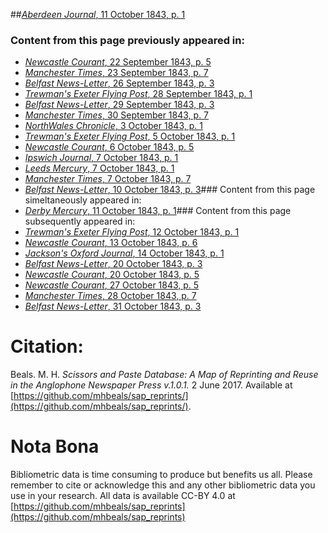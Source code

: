 ##[*Aberdeen Journal*, 11 October 1843, p. 1](https://mhbeals.github.io/sap_html/Aberdeen-Journal/Aberdeen-Journal-11-October-1843-p-1)

### Content from this page previously appeared in:
+ [*Newcastle Courant*, 22 September 1843, p. 5](https://mhbeals.github.io/sap_html/Newcastle-Courant/Newcastle-Courant-22-September-1843-p-5)
+ [*Manchester Times*, 23 September 1843, p. 7](https://mhbeals.github.io/sap_html/Manchester-Times/Manchester-Times-23-September-1843-p-7)
+ [*Belfast News-Letter*, 26 September 1843, p. 3](https://mhbeals.github.io/sap_html/Belfast-News-Letter/Belfast-News-Letter-26-September-1843-p-3)
+ [*Trewman's Exeter Flying Post*, 28 September 1843, p. 1](https://mhbeals.github.io/sap_html/Trewman's-Exeter-Flying-Post/Trewman's-Exeter-Flying-Post-28-September-1843-p-1)
+ [*Belfast News-Letter*, 29 September 1843, p. 3](https://mhbeals.github.io/sap_html/Belfast-News-Letter/Belfast-News-Letter-29-September-1843-p-3)
+ [*Manchester Times*, 30 September 1843, p. 7](https://mhbeals.github.io/sap_html/Manchester-Times/Manchester-Times-30-September-1843-p-7)
+ [*NorthWales Chronicle*, 3 October 1843, p. 1](https://mhbeals.github.io/sap_html/NorthWales-Chronicle/NorthWales-Chronicle-3-October-1843-p-1)
+ [*Trewman's Exeter Flying Post*, 5 October 1843, p. 1](https://mhbeals.github.io/sap_html/Trewman's-Exeter-Flying-Post/Trewman's-Exeter-Flying-Post-5-October-1843-p-1)
+ [*Newcastle Courant*, 6 October 1843, p. 5](https://mhbeals.github.io/sap_html/Newcastle-Courant/Newcastle-Courant-6-October-1843-p-5)
+ [*Ipswich Journal*, 7 October 1843, p. 1](https://mhbeals.github.io/sap_html/Ipswich-Journal/Ipswich-Journal-7-October-1843-p-1)
+ [*Leeds Mercury*, 7 October 1843, p. 1](https://mhbeals.github.io/sap_html/Leeds-Mercury/Leeds-Mercury-7-October-1843-p-1)
+ [*Manchester Times*, 7 October 1843, p. 7](https://mhbeals.github.io/sap_html/Manchester-Times/Manchester-Times-7-October-1843-p-7)
+ [*Belfast News-Letter*, 10 October 1843, p. 3](https://mhbeals.github.io/sap_html/Belfast-News-Letter/Belfast-News-Letter-10-October-1843-p-3)### Content from this page simeltaneously appeared in:
+ [*Derby Mercury*, 11 October 1843, p. 1](https://mhbeals.github.io/sap_html/Derby-Mercury/Derby-Mercury-11-October-1843-p-1)### Content from this page subsequently appeared in:
+ [*Trewman's Exeter Flying Post*, 12 October 1843, p. 1](https://mhbeals.github.io/sap_html/Trewman's-Exeter-Flying-Post/Trewman's-Exeter-Flying-Post-12-October-1843-p-1)
+ [*Newcastle Courant*, 13 October 1843, p. 6](https://mhbeals.github.io/sap_html/Newcastle-Courant/Newcastle-Courant-13-October-1843-p-6)
+ [*Jackson's Oxford Journal*, 14 October 1843, p. 1](https://mhbeals.github.io/sap_html/Jackson's-Oxford-Journal/Jackson's-Oxford-Journal-14-October-1843-p-1)
+ [*Belfast News-Letter*, 20 October 1843, p. 3](https://mhbeals.github.io/sap_html/Belfast-News-Letter/Belfast-News-Letter-20-October-1843-p-3)
+ [*Newcastle Courant*, 20 October 1843, p. 5](https://mhbeals.github.io/sap_html/Newcastle-Courant/Newcastle-Courant-20-October-1843-p-5)
+ [*Newcastle Courant*, 27 October 1843, p. 5](https://mhbeals.github.io/sap_html/Newcastle-Courant/Newcastle-Courant-27-October-1843-p-5)
+ [*Manchester Times*, 28 October 1843, p. 7](https://mhbeals.github.io/sap_html/Manchester-Times/Manchester-Times-28-October-1843-p-7)
+ [*Belfast News-Letter*, 31 October 1843, p. 3](https://mhbeals.github.io/sap_html/Belfast-News-Letter/Belfast-News-Letter-31-October-1843-p-3)
                    
# Citation: 

Beals. M. H. *Scissors and Paste Database: A Map of Reprinting and Reuse in the Anglophone Newspaper Press v.1.0.1.* 2 June 2017. Available at [https://github.com/mhbeals/sap_reprints/](https://github.com/mhbeals/sap_reprints/). 
                    
# Nota Bona

Bibliometric data is time consuming to produce but benefits us all. Please remember to cite or acknowledge this and any other bibliometric data you use in your research. All data is available CC-BY 4.0 at [https://github.com/mhbeals/sap_reprints](https://github.com/mhbeals/sap_reprints)